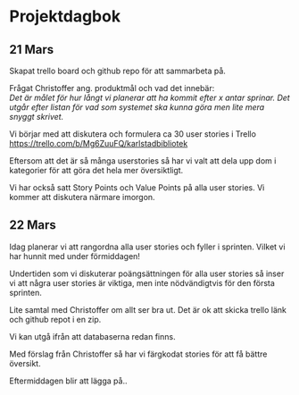 # Projektdagbok

## 21 Mars

Skapat trello board och github repo för att sammarbeta på.

Frågat Christoffer ang. produktmål och vad det innebär:  
*Det är målet för hur långt vi planerar att ha kommit efter x antar sprinar. Det utgår efter listan för vad som systemet ska kunna göra men lite mera snyggt skrivet.*

Vi börjar med att diskutera och formulera ca 30 user stories i Trello https://trello.com/b/Mg6ZuuFQ/karlstadbibliotek 

Eftersom att det är så många userstories så har vi valt att dela upp dom i kategorier för att göra det hela mer översiktligt. 

Vi har också satt Story Points och Value Points på alla user stories. Vi kommer att diskutera närmare imorgon.


## 22 Mars

Idag planerar vi att rangordna alla user stories och fyller i sprinten. Vilket vi har hunnit med under förmiddagen!

Undertiden som vi diskuterar poängsättningen för alla user stories så inser vi att några user stories är viktiga, men inte nödvändigtvis för den första sprinten.

Lite samtal med Christoffer om allt ser bra ut. Det är ok att skicka trello länk och github repot i en zip. 

Vi kan utgå ifrån att databaserna redan finns. 

Med förslag från Christoffer så har vi färgkodat stories för att få bättre översikt. 

Eftermiddagen blir att lägga på.. 
